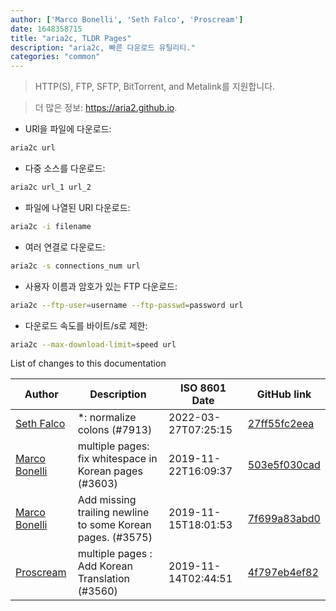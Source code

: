 ```yaml
---
author: ['Marco Bonelli', 'Seth Falco', 'Proscream']
date: 1648358715
title: "aria2c, TLDR Pages"
description: "aria2c, 빠른 다운로드 유틸리티."
categories: "common"
---
```

> HTTP(S), FTP, SFTP, BitTorrent, and Metalink를 지원합니다.

> 더 많은 정보: <https://aria2.github.io>.

- URl을 파일에 다운로드:

```bash
aria2c url
```

- 다중 소스를 다운로드:

```bash
aria2c url_1 url_2
```

- 파일에 나열된 URI 다운로드:

```bash
aria2c -i filename
```

- 여러 연결로 다운로드:

```bash
aria2c -s connections_num url
```

- 사용자 이름과 암호가 있는 FTP 다운로드:

```bash
aria2c --ftp-user=username --ftp-passwd=password url
```

- 다운로드 속도를 바이트/s로 제한:

```bash
aria2c --max-download-limit=speed url
```
List of changes to this documentation


Author | Description | ISO 8601 Date | GitHub link
------|-----|-----|-----
[Seth Falco](mailto:seth@falco.fun) | *: normalize colons (#7913) | 2022-03-27T07:25:15 | [27ff55fc2eea](https://github.com/tldr-pages/tldr/commit/27ff55fc2eea445eb5216c3b1d934960539fc024)
[Marco Bonelli](mailto:mebeim@users.noreply.github.com) | multiple pages: fix whitespace in Korean pages (#3603) | 2019-11-22T16:09:37 | [503e5f030cad](https://github.com/tldr-pages/tldr/commit/503e5f030cada020dd32b7d2bef431e2e8b5b2d8)
[Marco Bonelli](mailto:mebeim@users.noreply.github.com) | Add missing trailing newline to some Korean pages. (#3575) | 2019-11-15T18:01:53 | [7f699a83abd0](https://github.com/tldr-pages/tldr/commit/7f699a83abd08868a78220fb3222aa455974fd2a)
[Proscream](mailto:proscream@naver.com) | multiple pages : Add Korean Translation (#3560) | 2019-11-14T02:44:51 | [4f797eb4ef82](https://github.com/tldr-pages/tldr/commit/4f797eb4ef827d22f1001a95c5eca8f03aebddc8)


